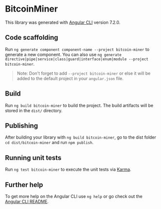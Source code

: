 # BitcoinMiner

This library was generated with [Angular CLI](https://github.com/angular/angular-cli) version 7.2.0.

## Code scaffolding

Run `ng generate component component-name --project bitcoin-miner` to generate a new component. You can also use `ng generate directive|pipe|service|class|guard|interface|enum|module --project bitcoin-miner`.
> Note: Don't forget to add `--project bitcoin-miner` or else it will be added to the default project in your `angular.json` file. 

## Build

Run `ng build bitcoin-miner` to build the project. The build artifacts will be stored in the `dist/` directory.

## Publishing

After building your library with `ng build bitcoin-miner`, go to the dist folder `cd dist/bitcoin-miner` and run `npm publish`.

## Running unit tests

Run `ng test bitcoin-miner` to execute the unit tests via [Karma](https://karma-runner.github.io).

## Further help

To get more help on the Angular CLI use `ng help` or go check out the [Angular CLI README](https://github.com/angular/angular-cli/blob/master/README.md).
